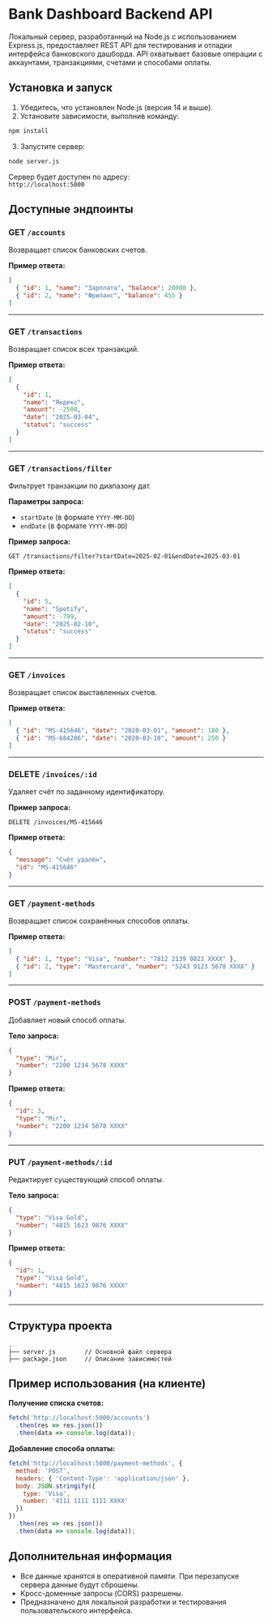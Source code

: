 # Bank Dashboard Backend API

Локальный сервер, разработанный на Node.js с использованием Express.js, предоставляет REST API для тестирования и отладки интерфейса банковского дашборда. API охватывает базовые операции с аккаунтами, транзакциями, счетами и способами оплаты.

## Установка и запуск

1. Убедитесь, что установлен Node.js (версия 14 и выше).
2. Установите зависимости, выполнив команду:

```bash
npm install
```

3. Запустите сервер:

```bash
node server.js
```

Сервер будет доступен по адресу:  
`http://localhost:5000`

## Доступные эндпоинты

### GET `/accounts`

Возвращает список банковских счетов.

**Пример ответа:**

```json
[
  { "id": 1, "name": "Зарплата", "balance": 20000 },
  { "id": 2, "name": "Фриланс", "balance": 455 }
]
```

---

### GET `/transactions`

Возвращает список всех транзакций.

**Пример ответа:**

```json
[
  {
    "id": 1,
    "name": "Яндекс",
    "amount": -2500,
    "date": "2025-03-04",
    "status": "success"
  }
]
```

---

### GET `/transactions/filter`

Фильтрует транзакции по диапазону дат.

**Параметры запроса:**
- `startDate` (в формате `YYYY-MM-DD`)
- `endDate` (в формате `YYYY-MM-DD`)

**Пример запроса:**

```
GET /transactions/filter?startDate=2025-02-01&endDate=2025-03-01
```

**Пример ответа:**

```json
[
  {
    "id": 5,
    "name": "Spotify",
    "amount": -799,
    "date": "2025-02-10",
    "status": "success"
  }
]
```

---

### GET `/invoices`

Возвращает список выставленных счетов.

**Пример ответа:**

```json
[
  { "id": "MS-415646", "date": "2020-03-01", "amount": 180 },
  { "id": "MS-684286", "date": "2020-03-10", "amount": 250 }
]
```

---

### DELETE `/invoices/:id`

Удаляет счёт по заданному идентификатору.

**Пример запроса:**

```
DELETE /invoices/MS-415646
```

**Пример ответа:**

```json
{
  "message": "Счёт удалён",
  "id": "MS-415646"
}
```

---

### GET `/payment-methods`

Возвращает список сохранённых способов оплаты.

**Пример ответа:**

```json
[
  { "id": 1, "type": "Visa", "number": "7812 2139 0823 XXXX" },
  { "id": 2, "type": "Mastercard", "number": "5243 9123 5678 XXXX" }
]
```

---

### POST `/payment-methods`

Добавляет новый способ оплаты.

**Тело запроса:**

```json
{
  "type": "Mir",
  "number": "2200 1234 5678 XXXX"
}
```

**Пример ответа:**

```json
{
  "id": 3,
  "type": "Mir",
  "number": "2200 1234 5678 XXXX"
}
```

---

### PUT `/payment-methods/:id`

Редактирует существующий способ оплаты.

**Тело запроса:**

```json
{
  "type": "Visa Gold",
  "number": "4815 1623 9876 XXXX"
}
```

**Пример ответа:**

```json
{
  "id": 1,
  "type": "Visa Gold",
  "number": "4815 1623 9876 XXXX"
}
```

---

## Структура проекта

```
.
├── server.js        // Основной файл сервера
├── package.json     // Описание зависимостей
```

## Пример использования (на клиенте)

**Получение списка счетов:**

```js
fetch('http://localhost:5000/accounts')
  .then(res => res.json())
  .then(data => console.log(data));
```

**Добавление способа оплаты:**

```js
fetch('http://localhost:5000/payment-methods', {
  method: 'POST',
  headers: { 'Content-Type': 'application/json' },
  body: JSON.stringify({
    type: 'Visa',
    number: '4111 1111 1111 XXXX'
  })
})
  .then(res => res.json())
  .then(data => console.log(data));
```

## Дополнительная информация

- Все данные хранятся в оперативной памяти. При перезапуске сервера данные будут сброшены.
- Кросс-доменные запросы (CORS) разрешены.
- Предназначено для локальной разработки и тестирования пользовательского интерфейса.